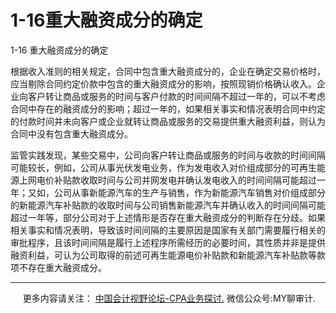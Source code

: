 ﻿1-16重大融资成分的确定
=============

  

1-16 重大融资成分的确定

根据收入准则的相关规定，合同中包含重大融资成分的，企业在确定交易价格时，应当剔除合同约定价款中包含的重大融资成分的影响，按照现销价格确认收入。企业向客户转让商品或服务的时间与客户付款的时间间隔不超过一年的，可以不考虑合同中存在的融资成分的影响；超过一年的，如果相关事实和情况表明合同中约定的付款时间并未向客户或企业就转让商品或服务的交易提供重大融资利益，则认为合同中没有包含重大融资成分。

监管实践发现，某些交易中，公司向客户转让商品或服务的时间与收款的时间间隔可能较长，例如，公司从事光伏发电业务，作为发电收入对价组成部分的可再生能源上网电价补贴款收取时间与公司并网发电并确认发电收入的时间间隔可能超过一年；又如，公司从事新能源汽车的生产与销售，作为新能源汽车销售对价组成部分的新能源汽车补贴款的收取时间与公司销售新能源汽车并确认收入的时间间隔可能超过一年等，部分公司对于上述情形是否存在重大融资成分的判断存在分歧。如果相关事实和情况表明，导致该时间间隔的主要原因是国家有关部门需要履行相关的审批程序，且该时间间隔是履行上述程序所需经历的必要时间，其性质并非是提供融资利益，可认为公司取得的前述可再生能源电价补贴款和新能源汽车补贴款等款项不存在重大融资成分。

* * *

     更多内容请关注： [中国会计视野论坛-CPA业务探讨.](https://bbs.esnai.com/thread-5354530-1-3.html) 微信公众号:MY聊审计.